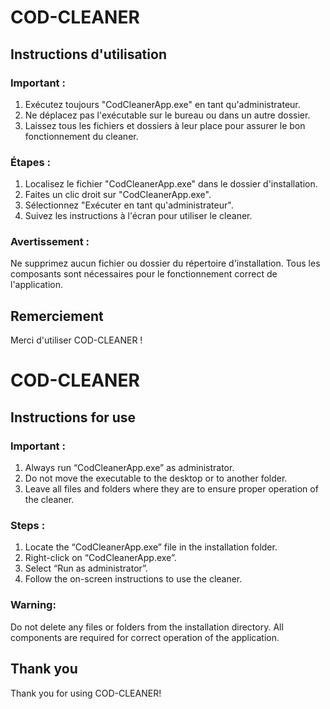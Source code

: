 # COD-CLEANER

## Instructions d'utilisation

### Important :
1. Exécutez toujours "CodCleanerApp.exe" en tant qu'administrateur.
2. Ne déplacez pas l'exécutable sur le bureau ou dans un autre dossier.
3. Laissez tous les fichiers et dossiers à leur place pour assurer le bon fonctionnement du cleaner.

### Étapes :
1. Localisez le fichier "CodCleanerApp.exe" dans le dossier d'installation.
2. Faites un clic droit sur "CodCleanerApp.exe".
3. Sélectionnez "Exécuter en tant qu'administrateur".
4. Suivez les instructions à l'écran pour utiliser le cleaner.

### Avertissement :
Ne supprimez aucun fichier ou dossier du répertoire d'installation. Tous les composants sont nécessaires pour le fonctionnement correct de l'application.

## Remerciement

Merci d'utiliser COD-CLEANER !


# COD-CLEANER

## Instructions for use

### Important :
1. Always run “CodCleanerApp.exe” as administrator.
2. Do not move the executable to the desktop or to another folder.
3. Leave all files and folders where they are to ensure proper operation of the cleaner.

### Steps :
1. Locate the “CodCleanerApp.exe” file in the installation folder.
2. Right-click on “CodCleanerApp.exe”.
3. Select “Run as administrator”.
4. Follow the on-screen instructions to use the cleaner.

### Warning:
Do not delete any files or folders from the installation directory. All components are required for correct operation of the application.

## Thank you

Thank you for using COD-CLEANER!
